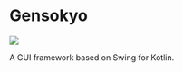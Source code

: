 # Gensokyo

[![](https://jitpack.io/v/cqjjjzr/Gensokyo.svg)](https://jitpack.io/#cqjjjzr/Gensokyo)

A GUI framework based on Swing for Kotlin.
